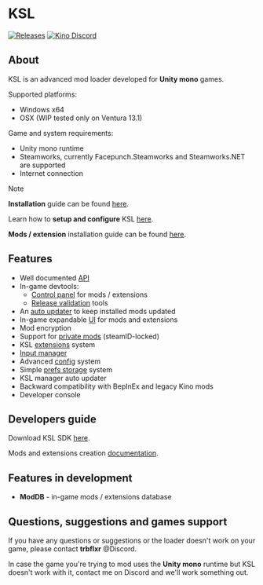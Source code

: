 # KSL

[![Releases](https://img.shields.io/github/v/release/trbflxr/ksl?include_prereleases&label=DOWNLOAD&style=for-the-badge)](https://github.com/trbflxr/ksl/releases)
[![Kino Discord](https://img.shields.io/discord/716264804498538516?label=DISCORD&style=for-the-badge)](https://discord.gg/xvGMEEcEEp)

## About

KSL is an advanced mod loader developed for **Unity mono** games.

Supported platforms:

* Windows x64
* OSX (WIP tested only on Ventura 13.1)

Game and system requirements:

* Unity mono runtime
* Steamworks, currently Facepunch.Steamworks and Steamworks.NET are supported
* Internet connection

> [!NOTE]  
> **Installation** guide can be found [here](https://github.com/trbflxr/ksl/blob/master/doc/guide/install.md).
>
> Learn how to **setup and configure** KSL [here](https://github.com/trbflxr/ksl/blob/master/doc/guide/setup.md).
>
> **Mods / extension** installation guide can be found [here](https://github.com/trbflxr/ksl/blob/master/doc/guide/install_content.md).

## Features

* Well documented [API](https://github.com/trbflxr/ksl/blob/master/doc/api/api.md)
* In-game devtools:
    * [Control panel](https://github.com/trbflxr/ksl/blob/master/doc/guide/dev/control_panel.md) for mods / extensions
    * [Release validation](https://github.com/trbflxr/ksl/blob/master/doc/guide/dev/updater.md#create-and-test-release-archive) tools
* An [auto updater](https://github.com/trbflxr/ksl/blob/master/doc/guide/dev/updater.md) to keep installed mods updated
* In-game expandable [UI](https://github.com/trbflxr/ksl/blob/master/doc/api/ui.md) for mods and extensions
* Mod encryption
* Support for [private mods](https://github.com/trbflxr/ksl/blob/master/doc/guide/dev/control_panel.md#whitelist-management) (steamID-locked)
* KSL [extensions](https://github.com/trbflxr/ksl/blob/master/doc/guide/dev/extensions.md) system
* [Input manager](https://github.com/trbflxr/ksl/blob/master/doc/api/input.md)
* Advanced [config](https://github.com/trbflxr/ksl/blob/master/doc/api/config.md) system
* Simple [prefs storage](https://github.com/trbflxr/ksl/blob/master/doc/api/prefs.md) system
* KSL manager auto updater
* Backward compatibility with BepInEx and legacy Kino mods
* Developer console

## Developers guide

Download KSL SDK [here](https://github.com/trbflxr/ksl_sdk/releases).

Mods and extensions creation [documentation](https://github.com/trbflxr/ksl/blob/master/doc/guide/dev/sdk.md).

## Features in development

* **ModDB** - in-game mods / extensions database

## Questions, suggestions and games support

If you have any questions or suggestions or the loader doesn't work on your game, please contact **trbflxr** @Discord.

In case the game you're trying to mod uses the **Unity mono** runtime but KSL doesn't work with it, contact me on Discord and we'll work something out.
